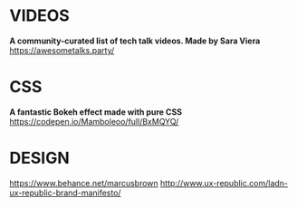 


# VIDEOS

**A community-curated list of tech talk videos. Made by Sara Viera**  
https://awesometalks.party/


# CSS

**A fantastic Bokeh effect made with pure CSS**  
https://codepen.io/Mamboleoo/full/BxMQYQ/


# DESIGN

https://www.behance.net/marcusbrown
http://www.ux-republic.com/ladn-ux-republic-brand-manifesto/
